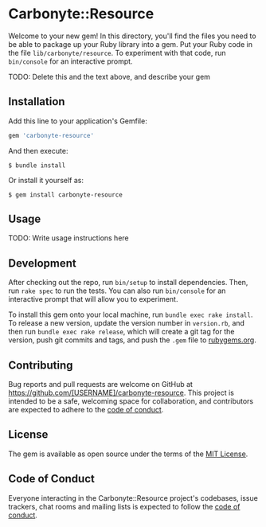 # Carbonyte::Resource

Welcome to your new gem! In this directory, you'll find the files you need to be able to package up your Ruby library into a gem. Put your Ruby code in the file `lib/carbonyte/resource`. To experiment with that code, run `bin/console` for an interactive prompt.

TODO: Delete this and the text above, and describe your gem

## Installation

Add this line to your application's Gemfile:

```ruby
gem 'carbonyte-resource'
```

And then execute:

    $ bundle install

Or install it yourself as:

    $ gem install carbonyte-resource

## Usage

TODO: Write usage instructions here

## Development

After checking out the repo, run `bin/setup` to install dependencies. Then, run `rake spec` to run the tests. You can also run `bin/console` for an interactive prompt that will allow you to experiment.

To install this gem onto your local machine, run `bundle exec rake install`. To release a new version, update the version number in `version.rb`, and then run `bundle exec rake release`, which will create a git tag for the version, push git commits and tags, and push the `.gem` file to [rubygems.org](https://rubygems.org).

## Contributing

Bug reports and pull requests are welcome on GitHub at https://github.com/[USERNAME]/carbonyte-resource. This project is intended to be a safe, welcoming space for collaboration, and contributors are expected to adhere to the [code of conduct](https://github.com/[USERNAME]/carbonyte-resource/blob/master/CODE_OF_CONDUCT.md).


## License

The gem is available as open source under the terms of the [MIT License](https://opensource.org/licenses/MIT).

## Code of Conduct

Everyone interacting in the Carbonyte::Resource project's codebases, issue trackers, chat rooms and mailing lists is expected to follow the [code of conduct](https://github.com/[USERNAME]/carbonyte-resource/blob/master/CODE_OF_CONDUCT.md).
